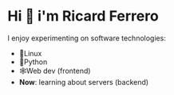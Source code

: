 # Hi 👋 i'm Ricard Ferrero

I enjoy experimenting on software technologies:
- 🐧Linux
- 🐍Python
- 🕸Web dev (frontend)
- __Now__: learning about servers (backend)

<!---
ricard-ferrero/ricard-ferrero is a ✨ special ✨ repository because its `README.md` (this file) appears on your GitHub profile.
You can click the Preview link to take a look at your changes.
--->
